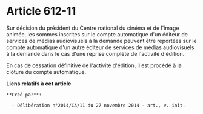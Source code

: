 # Article 612-11

Sur décision du président du Centre national du cinéma et de l'image animée, les sommes inscrites sur le compte automatique
d'un éditeur de services de médias audiovisuels à la demande peuvent être reportées sur le compte automatique d'un autre
éditeur de services de médias audiovisuels à la demande dans le cas d'une reprise complète de l'activité d'édition. 

En cas de cessation définitive de l'activité d'édition, il est procédé à la clôture du compte automatique.

**Liens relatifs à cet article**

	**Créé par**:

	  - Délibération n°2014/CA/11 du 27 novembre 2014 - art., v. init.
